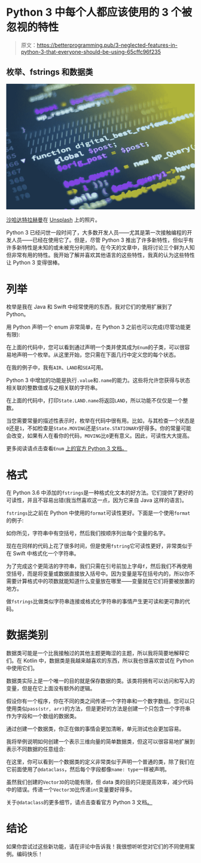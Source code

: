 # Python 3 中每个人都应该使用的 3 个被忽视的特性

> 原文：<https://betterprogramming.pub/3-neglected-features-in-python-3-that-everyone-should-be-using-65cffc96f235>

## 枚举、fstrings 和数据类

![](img/5565dba1cb5a9ace1fc965ebf38feeac.png)

[沙哈达特拉赫曼](https://unsplash.com/@hishahadat?utm_source=unsplash&utm_medium=referral&utm_content=creditCopyText)在 [Unsplash](https://unsplash.com/s/photos/python?utm_source=unsplash&utm_medium=referral&utm_content=creditCopyText) 上的照片。

Python 3 已经问世一段时间了，大多数开发人员——尤其是第一次接触编程的开发人员——已经在使用它了。但是，尽管 Python 3 推出了许多新特性，但似乎有许多新特性是未知的或未被充分利用的。在今天的文章中，我将讨论三个鲜为人知但非常有用的特性。我开始了解并喜欢其他语言的这些特性，我真的认为这些特性让 Python 3 变得很棒。

# 列举

枚举是我在 Java 和 Swift 中经常使用的东西，我对它们的使用扩展到了 Python。

用 Python 声明一个 enum 非常简单，在 Python 3 之前也可以完成(尽管功能更有限):

在上面的代码中，您可以看到通过声明一个类并使其成为`Enum`的子类，可以很容易地声明一个枚举。从这里开始，您只需在下面几行中定义您的每个状态。

在我的例子中，我有`AIR`、`LAND`和`SEA`可用。

Python 3 中增加的功能是执行`.value`和`.name`的能力。这些将允许您获得与状态相关联的整数值或与之相关联的字符串。

在上面的代码中，打印`State.LAND.name`将返回`LAND`，所以功能不仅仅是一个整数。

当您需要常量的描述性表示时，枚举在代码中很有用。比如，与其检查一个状态是`0`还是`1`，不如检查是`State.MOVING`还是`State.STATIONARY`好得多。你的常量可能会改变，如果有人在看你的代码，`MOVING`比`0`更有意义。因此，可读性大大提高。

更多阅读请点击查看`Enum` [上的官方 Python 3 文档。](https://docs.python.org/3/library/enum.html)

# 格式

在 Python 3.6 中添加的`fstrings`是一种格式化文本的好方法。它们提供了更好的可读性，并且不容易出错(我当然喜欢这一点，因为它来自 Java 这样的语言)。

`fstrings`比之前在 Python 中使用的`format`可读性更好。下面是一个使用`format`的例子:

如你所见，字符串中有空括号，然后我们按顺序列出每个变量的名字。

现在在同样的代码上花了很多时间，但是使用`fstring`它可读性更好，非常类似于在 Swift 中格式化一个字符串。

为了完成这个更简洁的字符串，我们只需在引号前加上字母`f`，然后我们不再使用空括号，而是将变量或数据直接放入括号中。因为变量是写在括号内的，所以你不需要计算格式中的项数就能知道什么变量放在哪里——变量就在它们将要被放置的地方。

做`fstrings`比做类似字符串连接或格式化字符串的事情产生更可读和更可靠的代码。

# 数据类别

数据类可能是一个比我接触过的其他主题更晦涩的主题，所以我将简要地解释它们。在 Kotlin 中，数据类是我越来越喜欢的东西，所以我也很喜欢尝试在 Python 中使用它们。

数据类实际上是一个唯一的目的就是保存数据的类。该类将拥有可以访问和写入的变量，但是在它上面没有额外的逻辑。

假设你有一个程序，你在不同的类之间传递一个字符串和一个数字数组。您可以只使用类似`pass(str, arr)`的方法，但是更好的方法是创建一个只包含一个字符串作为字段和一个数组的数据类。

通过创建一个数据类，你正在做的事情会更加清晰，单元测试也会更加容易。

我将举例说明如何创建一个表示三维向量的简单数据类，但这可以很容易地扩展到表示不同数据的任意组合:

在这里，你可以看到一个数据类的定义非常类似于声明一个普通的类，除了我们在它前面使用了`@dataclass`，然后每个字段都像`name: type`一样被声明。

虽然我们创建的`Vector3D`的功能有限，但 data 类的目的只是提高效率，减少代码中的错误。传递一个`Vector3D`比传递`int`变量要好得多。

关于`@dataclass`的更多细节，请点击查看官方 Python 3 文档[。](https://docs.python.org/3/library/dataclasses.html)

# 结论

如果你尝试过这些新功能，请在评论中告诉我！我很想听听您对它们的不同使用案例。编码快乐！